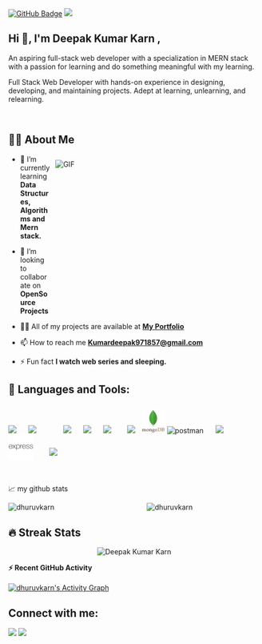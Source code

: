 <a href="https://github.com/dhuruv?tab=followers">
    <img src="https://img.shields.io/github/followers/dhuruv?label=Followers&style=social" alt="GitHub Badge"></a>
<a href="https://github.com/dhuruv/github-profile-views-counter">
    <img src="https://komarev.com/ghpvc/?username=dhuruv">
</a>

 ## Hi 👋, I'm  Deepak Kumar Karn ,
An aspiring full-stack web developer with a specialization in MERN stack with a passion for learning and do something meaningful with my learning.

Full Stack Web Developer with hands-on experience in designing, developing, and maintaining projects. Adept at learning, unlearning, and relearning.

<br/>

## 🙋‍♂️ About Me
<img align="right" alt="GIF" src="https://cdn.dribbble.com/users/118246/screenshots/5343519/wifi.gif" width="400" height="280" style=" padding:2%" />
<!-- - 🔭 I’m currently working on **[Covid-19 Tracker](https://covid-19-tracker-e4bda.web.app/)** -->

- 🌱 I’m currently learning **Data Structures, Algorithms and Mern stack.** 

- 👯 I’m looking to collaborate on **OpenSource Projects**

- 👨‍💻 All of my projects are available at **[My Portfolio](https://depak-portfolio.netlify.app/
)**

- 📫 How to reach me **Kumardeepak971857@gmail.com**

- ⚡ Fun fact **I watch web series and sleeping.**

## 🚀 Languages and Tools:

<p align="left"> 
    <img src="https://img.icons8.com/color/48/000000/html-5.png" style="margin-right:20px"/>
    <img src="https://img.icons8.com/color/48/000000/css.png" style="margin-right:50px"/>
    <img src="https://img.icons8.com/color/48/000000/javascript.png" style="margin-right:20px"/>
    <img src="https://img.icons8.com/color/48/000000/bootstrap.png" style="margin-right:20px"/>   
    <img src="https://img.icons8.com/color/48/000000/react-native.png" style="margin-right:20px"/>
    <img style="padding-right:8px; padding-left:8px" src="https://img.icons8.com/color/48/000000/nodejs.png" style="margin-right:20px, margin-left:20px"/>
    <img style="margin-top:10px" src="https://raw.githubusercontent.com/devicons/devicon/master/icons/mongodb/mongodb-original-wordmark.svg" alt="mongodb" width="48" height="48" style="margin-right:20px"/>
    <img src="https://www.vectorlogo.zone/logos/getpostman/getpostman-icon.svg" alt="postman" width="45" height="45" style="margin-right:20px"/>
    <img src="https://img.icons8.com/color/48/000000/git.png" style="margin-right:20px"/> 
    <img src="https://raw.githubusercontent.com/devicons/devicon/master/icons/express/express-original-wordmark.svg" alt="express" width="50" style="margin-right:20px"/>
    <img src="https://miro.medium.com/max/640/1*SL4sWHdjGR3vo0x5ta3xfw.jpeg" width="50" style="padding:8px" style="margin-right:20px"/>
<!--     <img src="https://pbs.twimg.com/profile_images/1438268853079904265/JUtTwrBC.jpg" width="50" height="40" style="margin-right:20px"/> -->
</p>

<br/>



📈 my github stats

<p align="left"> <img src="https://github-readme-stats.vercel.app/api?username=dhuruvkarn&show_icons=true&theme=gotham" alt="dhuruvkarn" width = "45%" />
  <img align = "right" src="https://github-readme-stats.vercel.app/api/top-langs?username=dhuruvkarn&langs_count=10&show_icons=true&locale=en&layout=compact&theme=algolia" alt="dhuruvkarn" width = "45%"/>
  <br/>
<!--   <b>Note:</b> Top languages is only a metric of the languages my public code consists of and doesn't reflect experience or skill level. -->
  </p>
 
 ## 🔥 Streak Stats
<p align="center"><img src="https://github-readme-streak-stats.herokuapp.com/?user=dhuruvkarn&theme=algolia" alt="Deepak Kumar Karn" /></p>


  <summary><b>⚡ Recent GitHub Activity</b></summary>
  <br/>
   <a href="https://github.com/dhuruvkarn"><img alt="dhuruvkarn's Activity Graph" src="https://activity-graph.herokuapp.com/graph?username=dhuruvkarn&custom_title=dhuruvkarn's%20Contribution%20Graph&theme=react-dark" /></a>
  <br/>
  
  
  ## Connect with me:
<p align="left">
<a href = "https://www.linkedin.com/in/deepak-kumar-karn-b0bb6922a/"><img src="https://img.icons8.com/fluent/48/000000/linkedin.png"/></a>
 <a href = "mailto:kumardeepak971857@gmail.com"><img src="https://img.icons8.com/fluent/48/000000/gmail.png"/></a>
</p>
